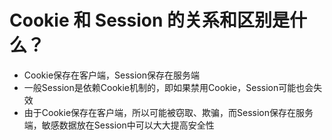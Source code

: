 # Cookie 和 Session 的关系和区别是什么？

- Cookie保存在客户端，Session保存在服务端
- 一般Session是依赖Cookie机制的，即如果禁用Cookie，Session可能也会失效
- 由于Cookie保存在客户端，所以可能被窃取、欺骗，而Session保存在服务端，敏感数据放在Session中可以大大提高安全性